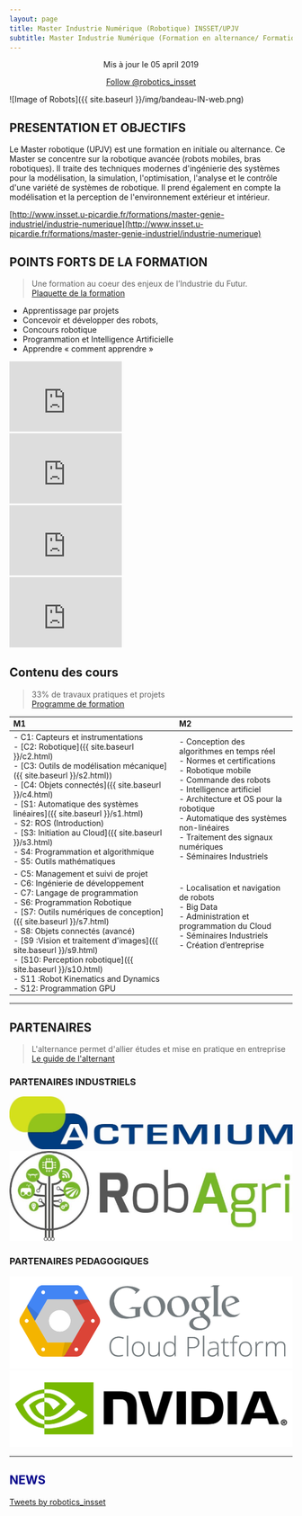 ```yaml
---
layout: page
title: Master Industrie Numérique (Robotique) INSSET/UPJV
subtitle: Master Industrie Numérique (Formation en alternance/ Formation initial à Saint Quentin)
---
```


<p align="center">Mis à jour le 05 april 2019</p>

<p align="center">
<a href="https://twitter.com/robotics_insset?ref_src=twsrc%5Etfw" class="twitter-follow-button" data-show-count="false">Follow @robotics_insset</a><script async src="https://platform.twitter.com/widgets.js" charset="utf-8"></script>
</p>

![Image of Robots]({{ site.baseurl }}/img/bandeau-IN-web.png)

## PRESENTATION ET OBJECTIFS

 Le Master robotique (UPJV) est une formation en initiale ou alternance. Ce Master se concentre sur la robotique avancée (robots mobiles, bras robotiques). Il traite des techniques modernes d'ingénierie des systèmes pour la modélisation, la simulation, l'optimisation, l'analyse et le contrôle d'une variété de systèmes de robotique. Il prend également en compte la modélisation et la perception de l'environnement extérieur et intérieur.

[http://www.insset.u-picardie.fr/formations/master-genie-industriel/industrie-numerique](http://www.insset.u-picardie.fr/formations/master-genie-industriel/industrie-numerique)

## POINTS FORTS DE LA FORMATION

> Une formation au coeur des enjeux de l’Industrie du Futur.  
[Plaquette de la formation](http://www.insset.u-picardie.fr/images/Plaquettes/Industrie-numerique-A4-1.0.pdf)

* Apprentissage par projets
* Concevoir et développer des robots,
* Concours robotique
* Programmation et Intelligence Artificielle
* Apprendre « comment apprendre »

<div class="row">
  <div class="col-lg-3 col-md-3 col-xs-3 thumb">
    <iframe width="200" height="125" src="https://www.youtube.com/embed/anMhoAE4wAk" frameborder="0" allowfullscreen></iframe>
  </div>
  <div class="col-lg-3 col-md-3 col-xs-3 thumb">
    <iframe width="200" height="125" src="https://www.youtube.com/embed/4njd38My6Bk" frameborder="0" allowfullscreen></iframe>
  </div>
  <div class="col-lg-3 col-md-3 col-xs-3 thumb">
    <iframe width="200" height="125" src="https://www.youtube.com/embed/CjyBWNTXLOA" frameborder="0" allowfullscreen></iframe>
  </div>
  <div class="col-lg-3 col-md-3 col-xs-3 thumb">
    <iframe width="200" height="125" src="https://www.youtube.com/embed/Jzk7sBC1qDI" frameborder="0" allowfullscreen></iframe>
  </div>
</div>


## Contenu des cours

> 33% de travaux pratiques et projets  
[Programme de formation](http://www.insset.u-picardie.fr/images/Plaquettes/Master-1ere-Annee-Genie-Industriel-IN.pdf)

|  M1 | M2 |
| :-------- | :-------- |
| - C1: Capteurs et instrumentations <br/> - [C2: Robotique]({{ site.baseurl }}/c2.html) <br/> - [C3: Outils de modélisation mécanique]({{ site.baseurl }}/s2.html)) <br/> -  [C4: Objets connectés]({{ site.baseurl }}/c4.html) <br/> - [S1: Automatique des systèmes linéaires]({{ site.baseurl }}/s1.html) <br/> - S2: ROS (Introduction) <br/> - [S3: Initiation au Cloud]({{ site.baseurl }}/s3.html) <br/> - S4: Programmation et algorithmique <br/> - S5: Outils mathématiques <br/>   | - Conception des algorithmes en temps réel <br/> - Normes et certifications <br/> - Robotique mobile <br/> - Commande des robots <br/> - Intelligence artificiel  <br/> - Architecture et OS pour la robotique <br/> - Automatique des systèmes non-linéaires <br/> - Traitement des signaux numériques <br/> - Séminaires Industriels   |
| - C5: Management et suivi de projet <br/> - C6: Ingénierie de développement <br/> - C7: Langage de programmation <br/> - S6: Programmation Robotique <br/> - [S7: Outils numériques de conception]({{ site.baseurl }}/s7.html)  <br/> - S8: Objets connectés (avancé) <br/> - [S9 :Vision et traitement d'images]({{ site.baseurl }}/s9.html) <br/> - [S10: Perception robotique]({{ site.baseurl }}/s10.html) <br/> - S11 :Robot Kinematics and Dynamics <br/> - S12: Programmation GPU | - Localisation et navigation de robots <br/> - Big Data <br/> - Administration et programmation du Cloud <br/> - Séminaires Industriels <br/> - Création d’entreprise <br/>  <br/>  <br/> <br/>  |

<!-- ---

## SECTEURS D’ACTIVITÉ

> La robotique va changer le mode de travail dans tous les secteurs

* Automobile, Construction Mécanique,
* Transport, Logistique, 
* Militaire, Aéronautique,
* Agriculture, Environnement, Agroalimentaire,
* Médical, Santé, Domestique,
* Conseils et services aux entreprises,
* Centre de recherches publics et privés -->

---

## PARTENAIRES

> L'alternance permet d'allier études et mise en pratique en entreprise  
[Le guide de l'alternant](http://www.insset.u-picardie.fr/images/Guide_de_lalternant.pdf)

### PARTENAIRES INDUSTRIELS
<div class="row">
  <div class="col-lg-6 col-md-8 col-xs-10 thumb">
    <a class="thumbnail" href="https://www.actemium.fr/fr/">
      <img class="img-fluid" src="/img/actemium.jpg" alt="">
    </a>
  </div>
  <div class="col-lg-6 col-md-8 col-xs-10 thumb">
    <a class="thumbnail" href="http://www.axema.fr/agroequipements/Pages/Article.aspx?IDArticle=344&Categorie=Technique">
      <img class="img-fluid" src="/img/robagri.jpg" alt="">
    </a>
  </div>
</div>

### PARTENAIRES PEDAGOGIQUES
<div class="row">
  <div class="col-lg-6 col-md-8 col-xs-10 thumb">
    <a class="thumbnail" href="https://cloud.google.com/">
      <img class="img-fluid" src="/img/GCP.png" alt="">
    </a>
  </div>
  <div class="col-lg-6 col-md-8 col-xs-10 thumb">
    <a class="thumbnail" href="https://www.nvidia.com/fr-fr/">
      <img class="img-fluid" src="/img/Logo-NVIDIA.jpg" alt="">
    </a>
  </div>
</div>

***

## <span style="color:DarkBlue">NEWS</span>

<a class="twitter-timeline" href="https://twitter.com/robotics_insset?ref_src=twsrc%5Etfw" data-tweet-limit="6">Tweets by robotics_insset</a> <script async src="https://platform.twitter.com/widgets.js" charset="utf-8"></script>
